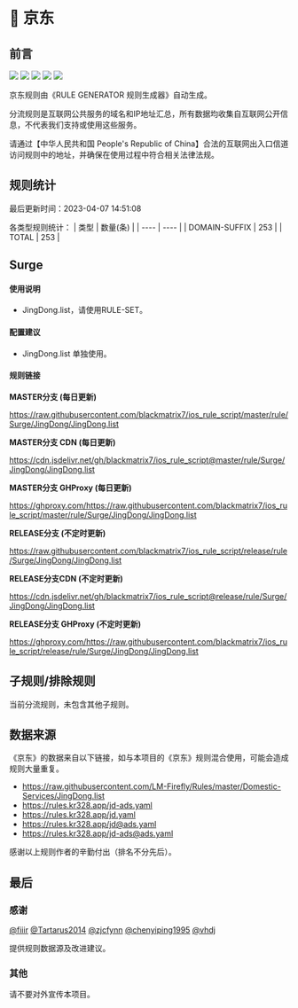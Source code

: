 # 🧸 京东

## 前言

![](https://shields.io/badge/-移除重复规则-ff69b4) ![](https://shields.io/badge/-DOMAIN与DOMAIN--SUFFIX合并-green) ![](https://shields.io/badge/-DOMAIN--SUFFIX间合并-critical) ![](https://shields.io/badge/-DOMAIN--SUFFIX与DOMAIN--KEYWORD合并-blue) ![](https://shields.io/badge/-IP--CIDR(6)合并-blueviolet) 

京东规则由《RULE GENERATOR 规则生成器》自动生成。

分流规则是互联网公共服务的域名和IP地址汇总，所有数据均收集自互联网公开信息，不代表我们支持或使用这些服务。

请通过【中华人民共和国 People's Republic of China】合法的互联网出入口信道访问规则中的地址，并确保在使用过程中符合相关法律法规。

## 规则统计

最后更新时间：2023-04-07 14:51:08

各类型规则统计：
| 类型 | 数量(条)  | 
| ---- | ----  |
| DOMAIN-SUFFIX | 253  | 
| TOTAL | 253  | 


## Surge 

#### 使用说明
- JingDong.list，请使用RULE-SET。

#### 配置建议
- JingDong.list 单独使用。

#### 规则链接
**MASTER分支 (每日更新)**

https://raw.githubusercontent.com/blackmatrix7/ios_rule_script/master/rule/Surge/JingDong/JingDong.list

**MASTER分支 CDN (每日更新)**

https://cdn.jsdelivr.net/gh/blackmatrix7/ios_rule_script@master/rule/Surge/JingDong/JingDong.list

**MASTER分支 GHProxy (每日更新)**

https://ghproxy.com/https://raw.githubusercontent.com/blackmatrix7/ios_rule_script/master/rule/Surge/JingDong/JingDong.list

**RELEASE分支 (不定时更新)**

https://raw.githubusercontent.com/blackmatrix7/ios_rule_script/release/rule/Surge/JingDong/JingDong.list

**RELEASE分支CDN (不定时更新)**

https://cdn.jsdelivr.net/gh/blackmatrix7/ios_rule_script@release/rule/Surge/JingDong/JingDong.list

**RELEASE分支 GHProxy (不定时更新)**

https://ghproxy.com/https://raw.githubusercontent.com/blackmatrix7/ios_rule_script/release/rule/Surge/JingDong/JingDong.list

## 子规则/排除规则


当前分流规则，未包含其他子规则。

## 数据来源

《京东》的数据来自以下链接，如与本项目的《京东》规则混合使用，可能会造成规则大量重复。

- https://raw.githubusercontent.com/LM-Firefly/Rules/master/Domestic-Services/JingDong.list
- https://rules.kr328.app/jd-ads.yaml
- https://rules.kr328.app/jd.yaml
- https://rules.kr328.app/jd@ads.yaml
- https://rules.kr328.app/jd-ads@ads.yaml


感谢以上规则作者的辛勤付出（排名不分先后）。

## 最后

### 感谢

[@fiiir](https://github.com/fiiir) [@Tartarus2014](https://github.com/Tartarus2014) [@zjcfynn](https://github.com/zjcfynn) [@chenyiping1995](https://github.com/chenyiping1995) [@vhdj](https://github.com/vhdj)

提供规则数据源及改进建议。

### 其他

请不要对外宣传本项目。